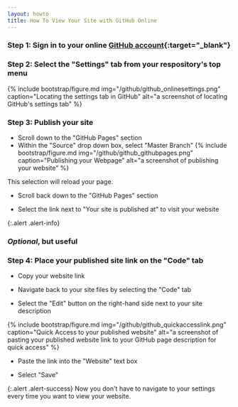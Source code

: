 ```yaml
---
layout: howto
title: How To View Your Site with GitHub Online
---
```


### Step 1: Sign in to your online [GitHub account](https://github.com/){:target="_blank"}

### Step 2: Select the "Settings" tab from your respository's top menu

{% include bootstrap/figure.md img="/github/github_onlinesettings.png" caption="Locating the settings tab in GitHub" alt="a screenshot of locating GitHub's settings tab" %}

### Step 3: Publish your site

- Scroll down to the "GitHub Pages" section
- Within the "Source" drop down box, select "Master Branch"
{% include bootstrap/figure.md img="/github/github_githubpages.png" caption="Publishing your Webpage" alt="a screenshot of publishing your website" %}

This selection will reload your page.

- Scroll back down to the "GitHub Pages" section

- Select the link next to "Your site is published at" to visit your website

{:.alert .alert-info}
### *Optional*, but useful

### Step 4: Place your published site link on the "Code" tab

- Copy your website link 

- Navigate back to your site files by selecting the "Code" tab

- Select the "Edit" button on the right-hand side next to your site description

{% include bootstrap/figure.md img="/github/github_quickaccesslink.png" caption="Quick Access to your published website" alt="a screenshot of pasting your published website link to your GitHub page description for quick access" %}

- Paste the link into the "Website" text box

- Select "Save"

{:.alert .alert-success}
Now you don't have to navigate to your settings every time you want to view your website.
